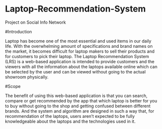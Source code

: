 # Laptop-Recommendation-System

Project on Social Info Network 

#Introduction

Laptop has become one of the most essential and used items in our daily life. With the overwhelming amount of specifications and brand names on the market, it becomes difficult for laptop makers to sell their products and for customers to pick their laptop. The Laptop Recommendation System (LRS) is a web-based application is intended to provide customers and the viewers with all the information about the laptops available online which can be selected by the user and can be viewed without going to the actual showroom physically. 

#Scope

The benefit of using this web-based application is that you can search, compare or get recommended by the app that which laptop is better for you to buy without going to the shop and getting confused between different brands. And the system and algorithm are designed in such a way that, for recommendation of the laptops, users aren’t expected to be fully knowledgeable about the laptops and the technologies used in it.

